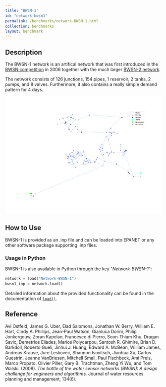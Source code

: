 ```yaml
---
title: "BWSN-1"
id: "network-bwsn1"
permalink: /benchmarks/network-BWSN-1.html
collection: benchmarks
layout: benchmark
---
```



## Description

The BWSN-1 network is an artifical network that was first
introduced in the [BWSN competition](BWSN.html) in 2006 together with the
much larger [BWSN-2 network](network-BWSN-2.html).

The network consists of 126 junctions, 154 pipes, 1 reservoir, 2 tanks,
2 pumps, and 8 valves.
Furthermore, it also contains a really simple demand pattern for 4 days.


<img src="../static/benchmarks/network-bwsn/bwsn1_plot.png"/>

## How to Use

BWSN-1 is provided as an .inp file and can be loaded into EPANET or any other software package
supporting .inp files.

### Usage in Python

BWSN-1 is also available in Python through the key "*Network-BWSN-1*":
```python
network = load("Network-BWSN-1")
bwsn1_inp = network.load()
```

Detailed information about the provided functionality can be found in the documentation of
[`load()`](https://water-benchmark-hub.readthedocs.io/en/stable/water_benchmark_hub.networks.html#water_benchmark_hub.networks.networks.BWSN1.load).


## Reference

Avi Ostfeld, James G. Uber, Elad Salomons, Jonathan W. Berry, William E. Hart, Cindy A. Phillips,
Jean-Paul Watson, Gianluca Dorini, Philip Jonkergouw, Zoran Kapelan, Francesco di Pierro,
Soon-Thiam Khu, Dragan Savic, Demetrios Eliades, Marios Polycarpou, Santosh R. Ghimire,
Brian D. Barkdoll, Roberto Gueli, Jinhui J. Huang, Edward A. McBean, William James, Andreas Krause,
Jure Leskovec, Shannon Isovitsch, Jianhua Xu, Carlos Guestrin, Jeanne VanBriesen, Mitchell Small,
Paul Fischbeck, Ami Preis, Marco Propato, Olivier Piller, Gary B. Trachtman, Zheng Yi Wu,
and Tom Walski. (2008).
*The battle of the water sensor networks (BWSN): A design challenge for engineers and algorithms.*
Journal of water resources planning and management, 134(6).